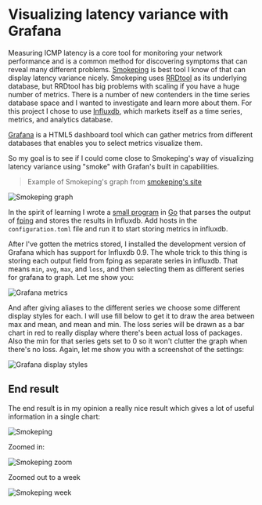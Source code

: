 Visualizing latency variance with Grafana
=========================================

Measuring ICMP latency is a core tool for monitoring your network performance and is a common method for discovering symptoms that can reveal many different problems. [Smokeping](http://oss.oetiker.ch/smokeping/doc/reading.en.html) is best tool I know of that can display latency variance nicely. Smokeping uses [RRDtool](http://oss.oetiker.ch/rrdtool/) as its underlying database, but RRDtool has big problems with scaling if you have a huge number of metrics. There is a number of new contenders in the time series database space and I wanted to investigate and learn more about them. For this project I chose to use [Influxdb](http://influxdb.com/), which markets itself as a time series, metrics, and analytics database.

[Grafana](http://grafana.org) is a HTML5 dashboard tool which can gather metrics from different databases that enables you to select metrics visualize them.

So my goal is to see if I could come close to Smokeping's way of visualizing latency variance using "smoke" with Grafan's built in capabilities.

> Example of Smokeping's graph from [smokeping's site](http://oss.oetiker.ch/smokeping/doc/reading.en.html)

![Smokeping graph](//hveem.no/static/reading_detail.png)

In the spirit of learning I wrote a [small program](https://github.com/torhve/infping) in [Go](http://golang.org) that parses the output of [fping](http://fping.sourceforge.net/) and stores the results in Influxdb. Add hosts in the `configuration.toml` file and run it to start storing metrics in influxdb.

After I've gotten the metrics stored, I installed the development version of Grafana which has support for Influxdb 0.9. The whole trick to this thing is storing each output field from fping as separate series in influxdb. That means `min`, `avg`, `max`, and `loss`, and then selecting them as different series for grafana to graph. Let me show you:

![Grafana metrics](https://hveem.no/ss/2015-05-22_15-17-22.png)

And after giving aliases to the different series we choose some different display styles for each. I will use fill below to get it to draw the area between max and mean, and mean and min. The loss series will be drawn as a bar chart in red to really display where there's been actual loss of packages. Also the min for that series gets set to 0 so it won't clutter the graph when there's no loss. Again, let me show you with a screenshot of the settings:

![Grafana display styles](https://hveem.no/ss/2015-05-22_15-20-14.png)

End result
----------

The end result is in my opinion a really nice result which gives a lot of useful information in a single chart:

![Smokeping](https://hveem.no/ss/2015-05-22_15-21-52.png)

Zoomed in:

![Smokeping zoom](https://hveem.no/ss/2015-05-22_15-22-51.png)

Zoomed out to a week

![Smokeping week](https://hveem.no/ss/2015-05-22_15-24-49.png)

